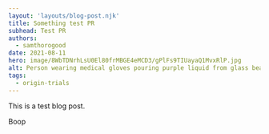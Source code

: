 ```yaml
---
layout: 'layouts/blog-post.njk'
title: Something test PR
subhead: Test PR
authors:
  - samthorogood
date: 2021-08-11
hero: image/8WbTDNrhLsU0El80frMBGE4eMCD3/gPlFs9TIUayaQ1MvxRlP.jpg
alt: Person wearing medical gloves pouring purple liquid from glass beaker into flask. Bristol Robotics Laboratory, UK.
tags:
  - origin-trials
---
```


This is a test blog post.

Boop